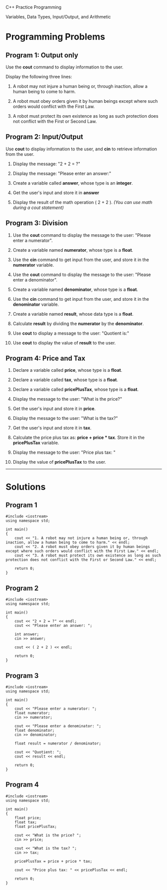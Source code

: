 C++ Practice Programming

Variables, Data Types, Input/Output, and Arithmetic

# Programming Problems

## Program 1: Output only

Use the **cout** command to display information to the user.

Display the following three lines:

1. A robot may not injure a human being or, through inaction, allow a human being to come to harm.

2. A robot must obey orders given it by human beings except where such orders would conflict with the First Law.

3. A robot must protect its own existence as long as such protection does not conflict with the First or Second Law. 


## Program 2: Input/Output

Use **cout** to display information to the user, and **cin** to retrieve information from the user.

1. Display the message: "2 + 2 = ?"

2. Display the message: "Please enter an answer:"

3. Create a variable called **answer**, whose type is an **integer**.

4. Get the user's input and store it in **answer**

5. Display the result of the math operation ( 2 + 2 ).
    *(You can use math during a cout statement)*


## Program 3: Division

1. Use the **cout** command to display the message to the user: "Please enter a numerator".

2. Create a variable named **numerator**, whose type is a **float**.

3. Use the **cin** command to get input from the user, and store it in the **numerator** variable.

4. Use the **cout** command to display the message to the user: "Please enter a denominator".

5. Create a variable named **denominator**, whose type is a **float**.

6. Use the **cin** command to get input from the user, and store it in the **denominator** variable.

7. Create a variable named **result**, whose data type is a **float**.

8. Calculate **result** by dividing the **numerator** by the **denominator**.

9. Use **cout** to display a message to the user: "Quotient is:"

10. Use **cout** to display the value of **result** to the user.


## Program 4: Price and Tax

1. Declare a variable called **price**, whose type is a **float**.

2. Declare a variable called **tax**, whose type is a **float**.

3. Declare a variable called **pricePlusTax**, whose type is a **float**.

4. Display the message to the user: "What is the price?"

5. Get the user's input and store it in **price**.

6. Display the message to the user: "What is the tax?"

7. Get the user's input and store it in **tax**.

8. Calculate the price plus tax as: **price + price * tax**.
    Store it in the **pricePlusTax** variable.

9. Display the message to the user: "Price plus tax: "

10. Display the value of **pricePlusTax** to the user.

---

# Solutions

## Program 1

    #include <iostream>
    using namespace std;

    int main()
    {
        cout << "1. A robot may not injure a human being or, through inaction, allow a human being to come to harm." << endl;
        cout << "2. A robot must obey orders given it by human beings except where such orders would conflict with the First Law." << endl;
        cout << "3. A robot must protect its own existence as long as such protection does not conflict with the First or Second Law." << endl;

        return 0;
    }

## Program 2

    #include <iostream>
    using namespace std;

    int main()
    {
        cout << "2 + 2 = ?" << endl;
        cout << "Please enter an answer: ";
        
        int answer;
        cin >> answer;
        
        cout << ( 2 + 2 ) << endl;
        
        return 0;
    }


## Program 3

    #include <iostream>
    using namespace std;

    int main()
    {
        cout << "Please enter a numerator: ";
        float numerator;
        cin >> numerator;
        
        cout << "Please enter a denominator: ";
        float denominator;
        cin >> denominator;
        
        float result = numerator / denominator;
        
        cout << "Quotient: ";
        cout << result << endl;
        
        return 0;
    }

## Program 4

    #include <iostream>
    using namespace std;

    int main()
    {
        float price;
        float tax;
        float pricePlusTax;
        
        cout << "What is the price? ";
        cin >> price;
        
        cout << "What is the tax? ";
        cin >> tax;
        
        pricePlusTax = price + price * tax;
        
        cout << "Price plus tax: " << pricePlusTax << endl;
        
        return 0;
    }
